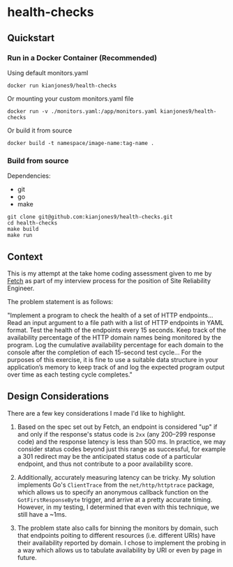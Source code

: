 # health-checks

## Quickstart

### Run in a Docker Container (Recommended)
Using default monitors.yaml
```
docker run kianjones9/health-checks
```
Or mounting your custom monitors.yaml file
```
docker run -v ./monitors.yaml:/app/monitors.yaml kianjones9/health-checks
```
Or build it from source
```
docker build -t namespace/image-name:tag-name .
```

### Build from source
Dependencies:
- git
- go
- make

```
git clone git@github.com:kianjones9/health-checks.git
cd health-checks
make build
make run
```


## Context

This is my attempt at the take home coding assessment given to me by [Fetch](https://www.fetch.com) as part of my interview process for the position of Site Reliability Engineer.

The problem statement is as follows:

"Implement a program to check the health of a set of HTTP endpoints... Read an input argument to a file path with a list of HTTP endpoints in YAML format. Test the health of the endpoints every 15 seconds. Keep track of the availability percentage of the HTTP domain names being monitored by the program. Log the cumulative availability percentage for each domain to the console after the completion of each 15-second test cycle... For the purposes of this exercise, it is fine to use a suitable data structure in your application’s memory to keep track of and log the expected program output over time as each testing cycle completes."

## Design Considerations
There are a few key considerations I made I'd like to highlight.

1. Based on the spec set out by Fetch, an endpoint is considered "up" if and only if the response's status code is `2xx` (any 200–299 response code) and the response latency is less than 500 ms. In practice, we may consider status codes beyond just this range as successful, for example a 301 redirect may be the anticipated status code of a particular endpoint, and thus not contribute to a poor availability score.

2. Additionally, accurately measuring latency can be tricky. My solution implements Go's `ClientTrace` from the `net/http/httptrace` package, which allows us to specify an anonymous callback function on the `GotFirstResponseByte` trigger, and arrive at a pretty accurate timing. However, in my testing, I determined that even with this technique, we still have a ~1ms.

3. The problem state also calls for binning the monitors by domain, such that endpoints poiting to different resources (i.e. different URIs) have their availability reported by domain. I chose to implement the probing in a way which allows us to tabulate availability by URI or even by page in future.